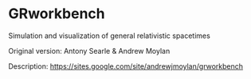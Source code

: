 GRworkbench
===========

Simulation and visualization of general relativistic spacetimes

Original version: Antony Searle & Andrew Moylan

Description: https://sites.google.com/site/andrewjmoylan/grworkbench
